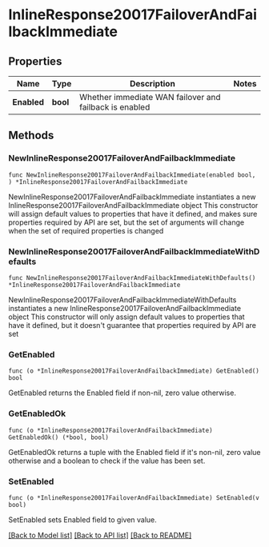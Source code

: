 # InlineResponse20017FailoverAndFailbackImmediate

## Properties

Name | Type | Description | Notes
------------ | ------------- | ------------- | -------------
**Enabled** | **bool** | Whether immediate WAN failover and failback is enabled | 

## Methods

### NewInlineResponse20017FailoverAndFailbackImmediate

`func NewInlineResponse20017FailoverAndFailbackImmediate(enabled bool, ) *InlineResponse20017FailoverAndFailbackImmediate`

NewInlineResponse20017FailoverAndFailbackImmediate instantiates a new InlineResponse20017FailoverAndFailbackImmediate object
This constructor will assign default values to properties that have it defined,
and makes sure properties required by API are set, but the set of arguments
will change when the set of required properties is changed

### NewInlineResponse20017FailoverAndFailbackImmediateWithDefaults

`func NewInlineResponse20017FailoverAndFailbackImmediateWithDefaults() *InlineResponse20017FailoverAndFailbackImmediate`

NewInlineResponse20017FailoverAndFailbackImmediateWithDefaults instantiates a new InlineResponse20017FailoverAndFailbackImmediate object
This constructor will only assign default values to properties that have it defined,
but it doesn't guarantee that properties required by API are set

### GetEnabled

`func (o *InlineResponse20017FailoverAndFailbackImmediate) GetEnabled() bool`

GetEnabled returns the Enabled field if non-nil, zero value otherwise.

### GetEnabledOk

`func (o *InlineResponse20017FailoverAndFailbackImmediate) GetEnabledOk() (*bool, bool)`

GetEnabledOk returns a tuple with the Enabled field if it's non-nil, zero value otherwise
and a boolean to check if the value has been set.

### SetEnabled

`func (o *InlineResponse20017FailoverAndFailbackImmediate) SetEnabled(v bool)`

SetEnabled sets Enabled field to given value.



[[Back to Model list]](../README.md#documentation-for-models) [[Back to API list]](../README.md#documentation-for-api-endpoints) [[Back to README]](../README.md)



